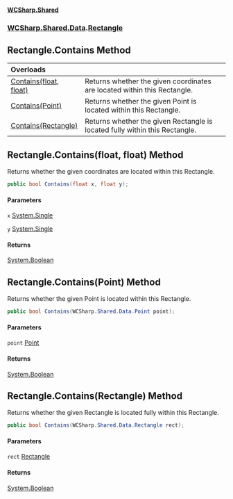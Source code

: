 #### [WCSharp\.Shared](README.md 'README')
### [WCSharp\.Shared\.Data](WCSharp.Shared.Data.md 'WCSharp\.Shared\.Data').[Rectangle](WCSharp.Shared.Data.Rectangle.md 'WCSharp\.Shared\.Data\.Rectangle')

## Rectangle\.Contains Method

| Overloads | |
| :--- | :--- |
| [Contains\(float, float\)](WCSharp.Shared.Data.Rectangle.Contains.md#WCSharp.Shared.Data.Rectangle.Contains(float,float) 'WCSharp\.Shared\.Data\.Rectangle\.Contains\(float, float\)') | Returns whether the given coordinates are located within this Rectangle\. |
| [Contains\(Point\)](WCSharp.Shared.Data.Rectangle.Contains.md#WCSharp.Shared.Data.Rectangle.Contains(WCSharp.Shared.Data.Point) 'WCSharp\.Shared\.Data\.Rectangle\.Contains\(WCSharp\.Shared\.Data\.Point\)') | Returns whether the given Point is located within this Rectangle\. |
| [Contains\(Rectangle\)](WCSharp.Shared.Data.Rectangle.Contains.md#WCSharp.Shared.Data.Rectangle.Contains(WCSharp.Shared.Data.Rectangle) 'WCSharp\.Shared\.Data\.Rectangle\.Contains\(WCSharp\.Shared\.Data\.Rectangle\)') | Returns whether the given Rectangle is located fully within this Rectangle\. |

<a name='WCSharp.Shared.Data.Rectangle.Contains(float,float)'></a>

## Rectangle\.Contains\(float, float\) Method

Returns whether the given coordinates are located within this Rectangle\.

```csharp
public bool Contains(float x, float y);
```
#### Parameters

<a name='WCSharp.Shared.Data.Rectangle.Contains(float,float).x'></a>

`x` [System\.Single](https://learn.microsoft.com/en-us/dotnet/api/system.single 'System\.Single')

<a name='WCSharp.Shared.Data.Rectangle.Contains(float,float).y'></a>

`y` [System\.Single](https://learn.microsoft.com/en-us/dotnet/api/system.single 'System\.Single')

#### Returns
[System\.Boolean](https://learn.microsoft.com/en-us/dotnet/api/system.boolean 'System\.Boolean')

<a name='WCSharp.Shared.Data.Rectangle.Contains(WCSharp.Shared.Data.Point)'></a>

## Rectangle\.Contains\(Point\) Method

Returns whether the given Point is located within this Rectangle\.

```csharp
public bool Contains(WCSharp.Shared.Data.Point point);
```
#### Parameters

<a name='WCSharp.Shared.Data.Rectangle.Contains(WCSharp.Shared.Data.Point).point'></a>

`point` [Point](WCSharp.Shared.Data.Point.md 'WCSharp\.Shared\.Data\.Point')

#### Returns
[System\.Boolean](https://learn.microsoft.com/en-us/dotnet/api/system.boolean 'System\.Boolean')

<a name='WCSharp.Shared.Data.Rectangle.Contains(WCSharp.Shared.Data.Rectangle)'></a>

## Rectangle\.Contains\(Rectangle\) Method

Returns whether the given Rectangle is located fully within this Rectangle\.

```csharp
public bool Contains(WCSharp.Shared.Data.Rectangle rect);
```
#### Parameters

<a name='WCSharp.Shared.Data.Rectangle.Contains(WCSharp.Shared.Data.Rectangle).rect'></a>

`rect` [Rectangle](WCSharp.Shared.Data.Rectangle.md 'WCSharp\.Shared\.Data\.Rectangle')

#### Returns
[System\.Boolean](https://learn.microsoft.com/en-us/dotnet/api/system.boolean 'System\.Boolean')